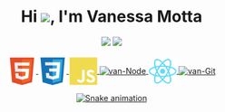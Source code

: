 <h1 align="center">Hi <img src="https://raw.githubusercontent.com/kaueMarques/kaueMarques/master/hi.gif" width="10px">, I'm Vanessa Motta</h1>
<div align="center">
  <img height="150em" src="https://github-readme-stats.vercel.app/api?username=vanessafmotta&show_icons=true&theme=bear&include_all_commits=true&count_private=true"/>
  <a href="https://github.com/vanessafmotta">
  <img height="150em" src="https://github-readme-stats.vercel.app/api/top-langs/?username=vanessafmotta&layout=compact&langs_count=7&theme=bear"/>
  
</div>
<div align="center"><br>
  <img align="center" alt="van-HTML" height="50" width="50" src="https://raw.githubusercontent.com/devicons/devicon/master/icons/html5/html5-original.svg">
  <img align="center" alt="van-CSS" height="50" width="50" src="https://raw.githubusercontent.com/devicons/devicon/master/icons/css3/css3-original.svg">
  <img align="center" alt="van-Js" height="50" width="50" src="https://raw.githubusercontent.com/devicons/devicon/master/icons/javascript/javascript-plain.svg">
  <img align="center" alt="van-Node" height="50" width="50" src="https://cdn.jsdelivr.net/gh/devicons/devicon/icons/nodejs/nodejs-plain.svg">
  <img align="center" alt="van-React" height="50" width="50" src="https://raw.githubusercontent.com/devicons/devicon/master/icons/react/react-original.svg">
  <img align="center" alt="van-Git" height="50" width="50" src="https://cdn.jsdelivr.net/gh/devicons/devicon/icons/git/git-original.svg">
</div>

<div align="center"> 

 
  ![Snake animation](https://github.com/vanessafmotta/vanessafmotta/blob/output/github-contribution-grid-snake.svg)
 
</div>
